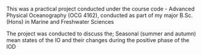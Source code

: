 This was a practical project conducted under the 
course code - Advanced Physical Oceanography (OCG 4162), conducted as part of my major
B.Sc.(Hons) in Marine and Freshwater Sciences

The project was conducted to discuss the; Seasonal (summer and autumn) mean states of the IO
and their changes during the positive phase of the IOD
